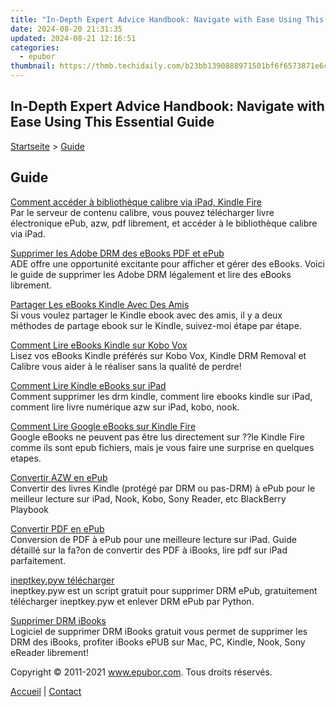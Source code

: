 ```yaml
---
title: "In-Depth Expert Advice Handbook: Navigate with Ease Using This Essential Guide"
date: 2024-08-20 21:31:35
updated: 2024-08-21 12:16:51
categories:
  - epubor
thumbnail: https://thmb.techidaily.com/b23bb1390888971501bf6f6573871e6ccaea8d6852036dd6da2c0d0c4b8e66aa.jpg
---
```


## In-Depth Expert Advice Handbook: Navigate with Ease Using This Essential Guide

[Startseite](http://www.epubor.com/fr/) \> [Guide](https://tools.techidaily.com/epubor/products/)

## Guide

[Comment accéder à bibliothèque calibre via iPad, Kindle Fire](https://tools.techidaily.com/epubor/products/)  
 Par le serveur de contenu calibre, vous pouvez télécharger livre électronique ePub, azw, pdf librement, et accéder à le bibliothèque calibre via iPad.

[Supprimer les Adobe DRM des eBooks PDF et ePub](https://tools.techidaily.com/epubor/products/)  
 ADE offre une opportunité excitante pour afficher et gérer des eBooks. Voici le guide de supprimer les Adobe DRM légalement et lire des eBooks librement.

[Partager Les eBooks Kindle Avec Des Amis](https://tools.techidaily.com/epubor/products/)  
 Si vous voulez partager le Kindle ebook avec des amis, il y a deux méthodes de partage ebook sur le Kindle, suivez-moi étape par étape.

[Comment Lire eBooks Kindle sur Kobo Vox](https://tools.techidaily.com/epubor/products/)  
 Lisez vos eBooks Kindle préférés sur Kobo Vox, Kindle DRM Removal et Calibre vous aider à le réaliser sans la qualité de perdre!

[Comment Lire Kindle eBooks sur iPad](https://tools.techidaily.com/epubor/products/)  
 Comment supprimer les drm kindle, comment lire ebooks kindle sur iPad, comment lire livre numérique azw sur iPad, kobo, nook.

[Comment Lire Google eBooks sur Kindle Fire](https://tools.techidaily.com/epubor/products/)  
 Google eBooks ne peuvent pas être lus directement sur ??le Kindle Fire comme ils sont epub fichiers, mais je vous faire une surprise en quelques etapes.

[Convertir AZW en ePub](https://tools.techidaily.com/epubor/products/)  
 Convertir des livres Kindle (protégé par DRM ou pas-DRM) à ePub pour le meilleur lecture sur iPad, Nook, Kobo, Sony Reader, etc BlackBerry Playbook

[Convertir PDF en ePub](https://tools.techidaily.com/epubor/products/)  
 Conversion de PDF à ePub pour une meilleure lecture sur iPad. Guide détaillé sur la fa?on de convertir des PDF à iBooks, lire pdf sur iPad parfaitement.

[ineptkey.pyw télécharger](https://tools.techidaily.com/epubor/products/)  
 ineptkey.pyw est un script gratuit pour supprimer DRM ePub, gratuitement télécharger ineptkey.pyw et enlever DRM ePub par Python.

[Supprimer DRM iBooks](https://tools.techidaily.com/epubor/products/)  
 Logiciel de supprimer DRM iBooks gratuit vous permet de supprimer les DRM des iBooks, profiter iBooks ePUB sur Mac, PC, Kindle, Nook, Sony eReader librement!

Copyright © 2011-2021 www.epubor.com. Tous droits réservés. 

[Accueil](http://www.epubor.com/fr/) | [Contact](http://www.epubor.com/fr/mailto:support@epubor.com)

<ins class="adsbygoogle"
     style="display:block"
     data-ad-format="autorelaxed"
     data-ad-client="ca-pub-7571918770474297"
     data-ad-slot="1223367746"></ins>



<ins class="adsbygoogle"
     style="display:block"
     data-ad-client="ca-pub-7571918770474297"
     data-ad-slot="8358498916"
     data-ad-format="auto"
     data-full-width-responsive="true"></ins>
